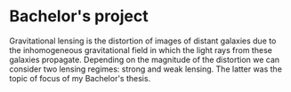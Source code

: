 # Bachelor's project
Gravitational lensing is the distortion of images of distant galaxies due to the inhomogeneous gravitational field in which the light rays from these galaxies propagate. Depending on the magnitude of the distortion we can consider two lensing regimes: strong and weak lensing. The latter was the topic of focus of my Bachelor's thesis.
